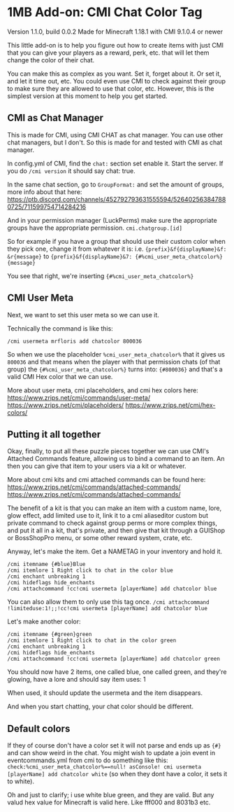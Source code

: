 # 1MB Add-on: CMI Chat Color Tag

Version 1.1.0, build 0.0.2
Made for Minecraft 1.18.1 with CMI 9.1.0.4 or newer

This little add-on is to help you figure out how to create items with just CMI that you can give your players as a reward, perk, etc. that will let them change the color of their chat.

You can make this as complex as you want. Set it, forget about it. Or set it, and let it time out, etc. You could even use CMI to check against their group to make sure they are allowed to use that color, etc. However, this is the simplest version at this moment to help you get started.

## CMI as Chat Manager

This is made for CMI, using CMI CHAT as chat manager. You can use other chat managers, but I don't. So this is made for and tested with CMI as chat manager.

In config.yml of CMI, find the `chat:` section set enable it. Start the server. If you do `/cmi version` it should say chat: true. 

In the same chat section, go to `GroupFormat:` and set the amount of groups, more info about that here: <https://ptb.discord.com/channels/452792793631555594/526402563847880725/711599754714284216>

And in your permission manager (LuckPerms) make sure the appropriate groups have the appropriate permission. `cmi.chatgroup.[id]`

So for example if you have a group that should use their custom color when they pick one, change it from whatever it is:
i.e. 
`{prefix}&f{displayName}&f: &r{message}`
to
`{prefix}&f{displayName}&7: {#%cmi_user_meta_chatcolor%}{message}`

You see that right, we're inserting `{#%cmi_user_meta_chatcolor%}`

## CMI User Meta

Next, we want to set this user meta so we can use it.

Technically the command is like this:

`/cmi usermeta mrfloris add chatcolor 800036`

So when we use the placeholder `%cmi_user_meta_chatcolor%` that it gives us `800036` and that means when the player with that permission chats (of that group) the `{#%cmi_user_meta_chatcolor%}` turns into: `{#800036}` and that's a valid CMI Hex color that we can use. 

More about user meta, cmi placeholders, and cmi hex colors here:
<https://www.zrips.net/cmi/commands/user-meta/>
<https://www.zrips.net/cmi/placeholders/>
<https://www.zrips.net/cmi/hex-colors/>

## Putting it all together

Okay, finally, to put all these puzzle pieces together we can use CMI's Attached Commands feature, allowing us to bind a command to an item. An then you can give that item to your users via a kit or whatever.

More about cmi kits and cmi attached commands can be found here:
<https://www.zrips.net/cmi/commands/attached-commands/>
<https://www.zrips.net/cmi/commands/attached-commands/>

The benefit of a kit is that you can make an item with a custom name, lore, glow effect, add limited use to it, link it to a cmi aliaseditor custom but private command to check against group perms or more complex things, and put it all in a kit, that's private, and then give that kit through a GUIShop or BossShopPro menu, or some other reward system, crate, etc. 

Anyway, let's make the item. Get a NAMETAG in your inventory and hold it.

```
/cmi itemname {#blue}Blue
/cmi itemlore 1 Right click to chat in the color blue
/cmi enchant unbreaking 1
/cmi hideflags hide_enchants
/cmi attachcommand !cc!cmi usermeta [playerName] add chatcolor blue
```
You can also allow them to only use this tag once.
`/cmi attachcommand !limiteduse:1!;;!cc!cmi usermeta [playerName] add chatcolor blue`

Let's make another color:
```
/cmi itemname {#green}green
/cmi itemlore 1 Right click to chat in the color green
/cmi enchant unbreaking 1
/cmi hideflags hide_enchants
/cmi attachcommand !cc!cmi usermeta [playerName] add chatcolor green
```

You should now have 2 items, one called blue, one called green, and they're glowing, have a lore and should say item uses: 1

When used, it should update the usermeta and the item disappears.

And when you start chatting, your chat color should be different.


## Default colors

If they of course don't have a color set it will not parse and ends up as `{#}` and can show weird in the chat. You might wish to update a join event in eventcommands.yml from cmi to do something like this:
`check:%cmi_user_meta_chatcolor%==null! asConsole! cmi usermeta [playerName] add chatcolor white`
(so when they dont have a color, it sets it to white).

Oh and just to clarify; i use white blue green, and they are valid. But any valud hex value for Minecraft is valid here. Like fff000 and 8031b3 etc.
